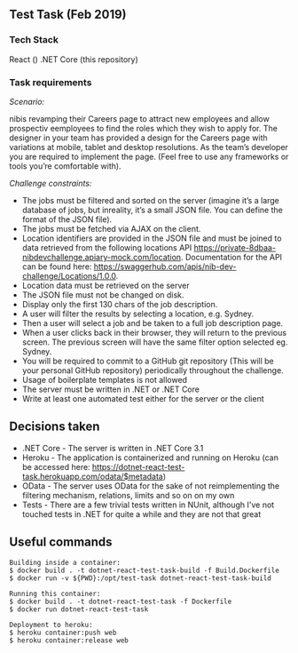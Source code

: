 ## Test Task (Feb 2019)

### Tech Stack

React ()
.NET Core (this repository)

### Task requirements

*Scenario:*

nibis revamping their Careers page to attract new employees and allow prospectiv eemployees to find the roles which they wish to apply for. The designer in your team has provided a design for the Careers page with variations at mobile, tablet and desktop resolutions. As the team’s developer you are required to implement the page. (Feel free to use any frameworks or tools you’re comfortable with).

*Challenge constraints:*

* The jobs must be filtered and sorted on the server (imagine it’s a large database of jobs, but inreality, it’s a small JSON file. You can define the format of the JSON file).
* The jobs must be fetched via AJAX on the client.
* Location identifiers are provided in the JSON file and must be joined to data retrieved from the following locations API https://private-8dbaa-nibdevchallenge.apiary-mock.com/location. Documentation for the API can be found here: https://swaggerhub.com/apis/nib-dev-challenge/Locations/1.0.0.
* Location data must be retrieved on the server
* The JSON file must not be changed on disk.
* Display only the first 130 chars of the job description.
* A user will filter the results by selecting a location, e.g. Sydney.
* Then a user will select a job and be taken to a full job description page.
* When a user clicks back in their browser, they will return to the previous screen. The previous screen will have the same filter option selected eg. Sydney.
* You will be required to commit to a GitHub git repository (This will be your personal GitHub repository) periodically throughout the challenge.
* Usage of boilerplate templates is not allowed
* The server must be written in .NET or .NET Core
* Write at least one automated test either for the server or the client


## Decisions taken

* .NET Core - The server is written in .NET Core 3.1
* Heroku - The application is containerized and running on Heroku (can be accessed here: https://dotnet-react-test-task.herokuapp.com/odata/$metadata)
* OData - The server uses OData for the sake of not reimplementing the filtering mechanism, relations, limits and so on on my own
* Tests - There are a few trivial tests written in NUnit, although I've not touched tests in .NET for quite a while and they are not that great

## Useful commands

```
Building inside a container:
$ docker build . -t dotnet-react-test-task-build -f Build.Dockerfile
$ docker run -v ${PWD}:/opt/test-task dotnet-react-test-task-build

Running this container:
$ docker build . -t dotnet-react-test-task -f Dockerfile
$ docker run dotnet-react-test-task

Deployment to heroku:
$ heroku container:push web
$ heroku container:release web
```

